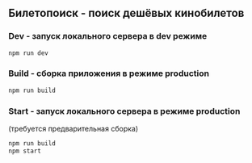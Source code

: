 ## Билетопоиск - поиск дешёвых кинобилетов

### Dev - запуск локального сервера в dev режиме

```bash
npm run dev
```

### Build - сборка приложения в режиме production

```bash
npm run build
```

### Start - запуск локального сервера в режиме production

(требуется предварительная сборка)

```bash
npm run build
npm start
```
